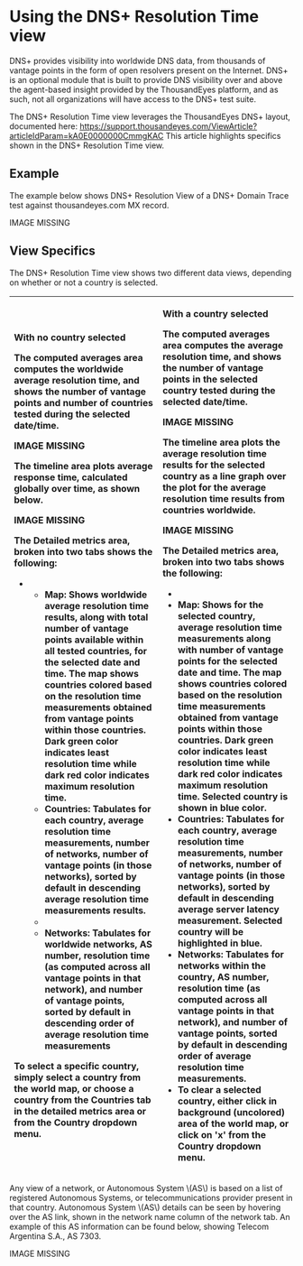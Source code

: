 # Using the DNS+ Resolution Time view

DNS+ provides visibility into worldwide DNS data, from thousands of vantage points in the form of open resolvers present on the Internet.  DNS+ is an optional module that is built to provide DNS visibility over and above the agent-based insight provided by the ThousandEyes platform, and as such, not all organizations will have access to the DNS+ test suite.  

The DNS+ Resolution Time view leverages the ThousandEyes DNS+ layout, documented here: https://support.thousandeyes.com/ViewArticle?articleIdParam=kA0E0000000CmmgKAC  This article highlights specifics shown in the DNS+ Resolution Time view.

## Example

The example below shows DNS+ Resolution View of a DNS+ Domain Trace test against thousandeyes.com MX record.

IMAGE MISSING

## View Specifics

The DNS+ Resolution Time view shows two different data views, depending on whether or not a country is selected.

<table>
  <thead>
    <tr>
      <th style="text-align:left">
        <p>With no country selected</p>
        <p>The computed averages area computes the worldwide average resolution time,
          and shows the number of vantage points and number of countries tested during
          the selected date/time.</p>
        <p>IMAGE MISSING</p>
        <p>The timeline area plots average response time, calculated globally over
          time, as shown below.</p>
        <p>IMAGE MISSING</p>
        <p>The Detailed metrics area, broken into two tabs shows the following:</p>
        <ul>
          <li>
            <ul>
              <li>Map: Shows worldwide average resolution time results, along with total
                number of vantage points available within all tested countries, for the
                selected date and time. The map shows countries colored based on the resolution
                time measurements obtained from vantage points within those countries.
                Dark green color indicates least resolution time while dark red color indicates
                maximum resolution time.</li>
              <li>Countries: Tabulates for each country, average resolution time measurements,
                number of networks, number of vantage points (in those networks), sorted
                by default in descending average resolution time measurements results.</li>
              <li></li>
              <li>Networks: Tabulates for worldwide networks, AS number, resolution time
                (as computed across all vantage points in that network), and number of
                vantage points, sorted by default in descending order of average resolution
                time measurements</li>
            </ul>
          </li>
        </ul>
        <p>To select a specific country, simply select a country from the world map,
          or choose a country from the Countries tab in the detailed metrics area
          or from the Country dropdown menu.</p>
      </th>
      <th style="text-align:left">
        <p>With a country selected</p>
        <p>The computed averages area computes the average resolution time, and shows
          the number of vantage points in the selected country tested during the
          selected date/time.</p>
        <p>IMAGE MISSING</p>
        <p>The timeline area plots the average resolution time results for the selected
          country as a line graph over the plot for the average resolution time results
          from countries worldwide.</p>
        <p>IMAGE MISSING</p>
        <p>The Detailed metrics area, broken into two tabs shows the following:</p>
        <ul>
          <li></li>
          <li>Map: Shows for the selected country, average resolution time measurements
            along with number of vantage points for the selected date and time. The
            map shows countries colored based on the resolution time measurements obtained
            from vantage points within those countries. Dark green color indicates
            least resolution time while dark red color indicates maximum resolution
            time. Selected country is shown in blue color.</li>
          <li>Countries: Tabulates for each country, average resolution time measurements,
            number of networks, number of vantage points (in those networks), sorted
            by default in descending average server latency measurement. Selected country
            will be highlighted in blue.</li>
          <li>Networks: Tabulates for networks within the country, AS number, resolution
            time (as computed across all vantage points in that network), and number
            of vantage points, sorted by default in descending order of average resolution
            time measurements.</li>
          <li>To clear a selected country, either click in background (uncolored) area
            of the world map, or click on &apos;x&apos; from the Country dropdown menu.</li>
        </ul>
      </th>
    </tr>
  </thead>
  <tbody></tbody>
</table>Any view of a network, or Autonomous System \(AS\) is based on a list of registered Autonomous Systems, or telecommunications provider present in that country.  Autonomous System \(AS\) details can be seen by hovering over the AS link, shown in the network name column of the network tab.  An example of this AS information can be found below, showing Telecom Argentina S.A., AS 7303.

IMAGE MISSING


